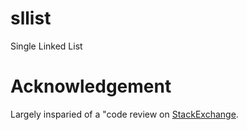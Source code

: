 # sllist
Single Linked List

<h1>Acknowledgement</h1>
Largely insparied of a "code review on <a href="https://codereview.stackexchange.com/questions/26732/singly-linked-list-library">StackExchange</a>.

